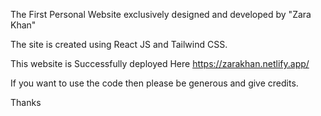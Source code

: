 The First Personal Website exclusively designed and developed by "Zara Khan"

The site is created using React JS and Tailwind CSS.

This website is Successfully deployed Here https://zarakhan.netlify.app/


If you want to use the code then please be generous and give credits. 

Thanks





